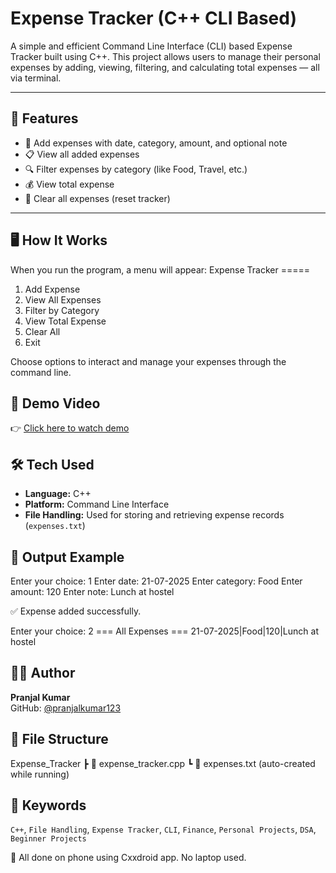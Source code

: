 # Expense Tracker (C++ CLI Based)

A simple and efficient Command Line Interface (CLI) based Expense Tracker built using C++. This project allows users to manage their personal expenses by adding, viewing, filtering, and calculating total expenses — all via terminal.

---

## 🔧 Features

- 📅 Add expenses with date, category, amount, and optional note  
- 📋 View all added expenses  
- 🔍 Filter expenses by category (like Food, Travel, etc.)  
- 💰 View total expense  
- 🧹 Clear all expenses (reset tracker)  

---

## 🖥️ How It Works

When you run the program, a menu will appear:
Expense Tracker =====

1. Add Expense
2. View All Expenses
3. Filter by Category
4. View Total Expense
5. Clear All
6. Exit

Choose options to interact and manage your expenses through the command line. 

## 🎥 Demo Video

👉 [Click here to watch demo](https://drive.google.com/file/d/1dj5d0OiOEA-ucUcKy4htC6yFelY4fkHW/view?usp=drivesdk)


## 🛠️ Tech Used

- **Language:** C++  
- **Platform:** Command Line Interface  
- **File Handling:** Used for storing and retrieving expense records (`expenses.txt`)  


## 📁 Output Example
Enter your choice: 1 Enter date: 21-07-2025 Enter category: Food Enter amount: 120 Enter note: Lunch at hostel

✅ Expense added successfully.

Enter your choice: 2 === All Expenses === 21-07-2025|Food|120|Lunch at hostel

## 👨‍💻 Author

**Pranjal Kumar**  
GitHub: [@pranjalkumar123](https://github.com/pranjalkumar123)

## 📂 File Structure
Expense_Tracker ┣ 📄 expense_tracker.cpp ┗ 📄 expenses.txt (auto-created while running)


## 🔑 Keywords

`C++`, `File Handling`, `Expense Tracker`, `CLI`, `Finance`, `Personal Projects`, `DSA`, `Beginner Projects`

📱 All done on phone using Cxxdroid app. No laptop used.
